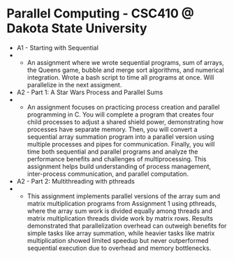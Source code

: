 <h1>Parallel Computing - CSC410 @ Dakota State University</h1>

- A1 - Starting with Sequential
- - An assignment where we wrote sequential programs, sum of arrays, the Queens game, bubble and merge sort algorithms, and numerical integration. Wrote a bash script to time all programs at once. Will parallelize in the next assigment.
- A2 - Part 1: A Star Wars Process and Parallel Sums
- - An assignment focuses on practicing process creation and parallel programming in C. You will complete a program that creates four child processes to adjust a shared shield power, demonstrating how processes have separate memory. Then, you will convert a sequential array summation program into a parallel version using multiple processes and pipes for communication. Finally, you will time both sequential and parallel programs and analyze the performance benefits and challenges of multiprocessing. This assignment helps build understanding of process management, inter-process communication, and parallel computation.
- A2 - Part 2: Multithreading with pthreads
- - This assignment implements parallel versions of the array sum and matrix multiplication programs from Assignment 1 using pthreads, where the array sum work is divided equally among threads and matrix multiplication threads divide work by matrix rows. Results demonstrated that parallelization overhead can outweigh benefits for simple tasks like array summation, while heavier tasks like matrix multiplication showed limited speedup but never outperformed sequential execution due to overhead and memory bottlenecks.
